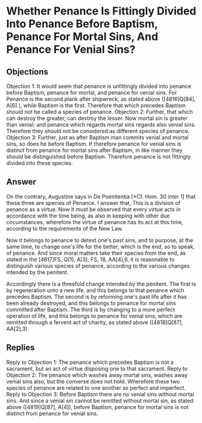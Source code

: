 # Whether Penance Is Fittingly Divided Into Penance Before Baptism, Penance For Mortal Sins, And Penance For Venial Sins?
## Objections
Objection 1: It would seem that penance is unfittingly divided into penance before Baptism, penance for mortal, and penance for venial sins. For Penance is the second plank after shipwreck, as stated above ([4816]Q[84], A[6] ), while Baptism is the first. Therefore that which precedes Baptism should not be called a species of penance.
Objection 2: Further, that which can destroy the greater, can destroy the lesser. Now mortal sin is greater than venial; and penance which regards mortal sins regards also venial sins. Therefore they should not be considered as different species of penance.
Objection 3: Further, just as after Baptism man commits venial and mortal sins, so does he before Baptism. If therefore penance for venial sins is distinct from penance for mortal sins after Baptism, in like manner they should be distinguished before Baptism. Therefore penance is not fittingly divided into these species.
## Answer
On the contrary, Augustine says in De Poenitentia [*Cf. Hom. 30 inter 1] that these three are species of Penance.
I answer that, This is a division of penance as a virtue. Now it must be observed that every virtue acts in accordance with the time being, as also in keeping with other due circumstances, wherefore the virtue of penance has its act at this time, according to the requirements of the New Law.

Now it belongs to penance to detest one's past sins, and to purpose, at the same time, to change one's life for the better, which is the end, so to speak, of penance. And since moral matters take their species from the end, as stated in the [4817]FS, Q[1], A[3]; FS, 18, AA[4],6, it is reasonable to distinguish various species of penance, according to the various changes intended by the penitent.

Accordingly there is a threefold change intended by the penitent. The first is by regeneration unto a new life, and this belongs to that penance which precedes Baptism. The second is by reforming one's past life after it has been already destroyed, and this belongs to penance for mortal sins committed after Baptism. The third is by changing to a more perfect operation of life, and this belongs to penance for venial sins, which are remitted through a fervent act of charity, as stated above ([4818]Q[87], AA[2],3).
## Replies
Reply to Objection 1: The penance which precedes Baptism is not a sacrament, but an act of virtue disposing one to that sacrament.
Reply to Objection 2: The penance which washes away mortal sins, washes away venial sins also, but the converse does not hold. Wherefore these two species of penance are related to one another as perfect and imperfect.
Reply to Objection 3: Before Baptism there are no venial sins without mortal sins. And since a venial sin cannot be remitted without mortal sin, as stated above ([4819]Q[87], A[4]), before Baptism, penance for mortal sins is not distinct from penance for venial sins.